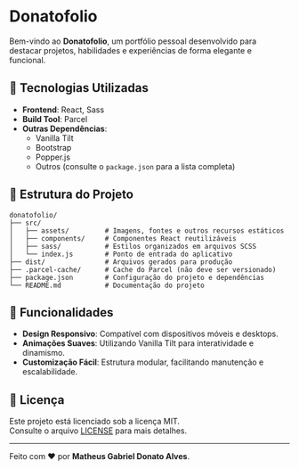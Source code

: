 # Donatofolio

Bem-vindo ao **Donatofolio**, um portfólio pessoal desenvolvido para destacar projetos, habilidades e experiências de forma elegante e funcional.

## 🚀 Tecnologias Utilizadas

- **Frontend**: React, Sass
- **Build Tool**: Parcel
- **Outras Dependências**:
  - Vanilla Tilt
  - Bootstrap
  - Popper.js
  - Outros (consulte o `package.json` para a lista completa)

## 📂 Estrutura do Projeto

```plaintext
donatofolio/
├── src/
│   ├── assets/         # Imagens, fontes e outros recursos estáticos
│   ├── components/     # Componentes React reutilizáveis
│   ├── sass/           # Estilos organizados em arquivos SCSS
│   └── index.js        # Ponto de entrada do aplicativo
├── dist/               # Arquivos gerados para produção
├── .parcel-cache/      # Cache do Parcel (não deve ser versionado)
├── package.json        # Configuração do projeto e dependências
└── README.md           # Documentação do projeto
```

## 🌟 Funcionalidades

- **Design Responsivo**: Compatível com dispositivos móveis e desktops.
- **Animações Suaves**: Utilizando Vanilla Tilt para interatividade e dinamismo.
- **Customização Fácil**: Estrutura modular, facilitando manutenção e escalabilidade.

## 📄 Licença

Este projeto está licenciado sob a licença MIT.  
Consulte o arquivo [LICENSE](./LICENSE) para mais detalhes.

---

Feito com ❤️ por **Matheus Gabriel Donato Alves**.

